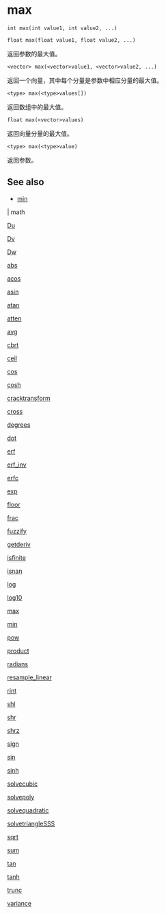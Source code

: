 # max

`int max(int value1, int value2, ...)`

`float max(float value1, float value2, ...)`

返回参数的最大值。

`<vector> max(<vector>value1, <vector>value2, ...)`

返回一个向量，其中每个分量是参数中相应分量的最大值。

`<type> max(<type>values[])`

返回数组中的最大值。

`float max(<vector>values)`

返回向量分量的最大值。

`<type> max(<type>value)`

返回参数。

## See also

- [min](min.html)

|
math

[Du](Du.html)

[Dv](Dv.html)

[Dw](Dw.html)

[abs](abs.html)

[acos](acos.html)

[asin](asin.html)

[atan](atan.html)

[atten](atten.html)

[avg](avg.html)

[cbrt](cbrt.html)

[ceil](ceil.html)

[cos](cos.html)

[cosh](cosh.html)

[cracktransform](cracktransform.html)

[cross](cross.html)

[degrees](degrees.html)

[dot](dot.html)

[erf](erf.html)

[erf_inv](erf_inv.html)

[erfc](erfc.html)

[exp](exp.html)

[floor](floor.html)

[frac](frac.html)

[fuzzify](fuzzify.html)

[getderiv](getderiv.html)

[isfinite](isfinite.html)

[isnan](isnan.html)

[log](log.html)

[log10](log10.html)

[max](max.html)

[min](min.html)

[pow](pow.html)

[product](product.html)

[radians](radians.html)

[resample_linear](resample_linear.html)

[rint](rint.html)

[shl](shl.html)

[shr](shr.html)

[shrz](shrz.html)

[sign](sign.html)

[sin](sin.html)

[sinh](sinh.html)

[solvecubic](solvecubic.html)

[solvepoly](solvepoly.html)

[solvequadratic](solvequadratic.html)

[solvetriangleSSS](solvetriangleSSS.html)

[sqrt](sqrt.html)

[sum](sum.html)

[tan](tan.html)

[tanh](tanh.html)

[trunc](trunc.html)

[variance](variance.html)
